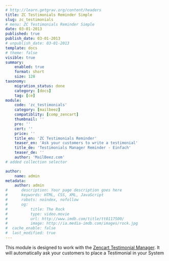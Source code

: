 ```yaml
---
# http://learn.getgrav.org/content/headers
title: ZC Testimonials Reminder Simple
slug: zc_testimonials
# menu: ZC Testimonials Reminder Simple
date: 03-01-2013
published: true
publish_date: 03-01-2013
# unpublish_date: 03-01-2013
template: docs
# theme: false
visible: true
summary:
    enabled: true
    format: short
    size: 128
taxonomy:
    migration_status: done
    category: [docs]
    tag: [ce]
module:
    code: 'zc_testimonials'
    category: [mailbeez]
    compatiblity: [comp_zencart]
    thumbnail: ''
    pro: ''
    cert: ''
    price: ''
    title_en: 'ZC Testimonials Reminder'
    teaser_en: 'Ask your customers to write a testimonial'
    title_de: 'Testimonials Manager Reminder - Einfach'
    teaser_de: ''
    author: 'MailBeez.com'
# added collection selector

author:
    name: admin
metadata:
    author: admin
#      description: Your page description goes here
#      keywords: HTML, CSS, XML, JavaScript
#      robots: noindex, nofollow
#      og:
#          title: The Rock
#          type: video.movie
#          url: http://www.imdb.com/title/tt0117500/
#          image: http://ia.media-imdb.com/images/rock.jpg
#  cache_enable: false
#  last_modified: true
---
```


This module is designed to work with the [Zencart Testimonial Manager](http://www.zen-cart.com/downloads.php?do=file&id=299). It will automatically ask your customers to place a Testimonial in your System
